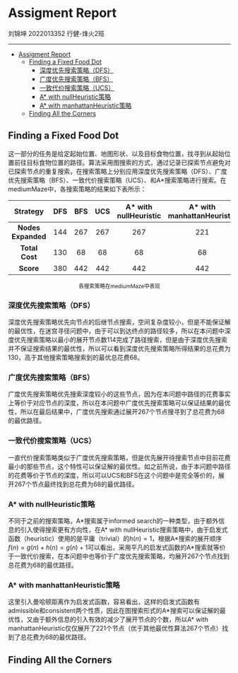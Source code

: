 # Assigment Report

刘锦坤 2022013352 行健-烽火2班

---

- [Assigment Report](#assigment-report)
  - [Finding a Fixed Food Dot](#finding-a-fixed-food-dot)
    - [深度优先搜索策略（DFS）](#深度优先搜索策略dfs)
    - [广度优先搜索策略（BFS）](#广度优先搜索策略bfs)
    - [一致代价搜索策略（UCS）](#一致代价搜索策略ucs)
    - [A\* with nullHeuristic策略](#a-with-nullheuristic策略)
    - [A\* with manhattanHeuristic策略](#a-with-manhattanheuristic策略)
  - [Finding All the Corners](#finding-all-the-corners)

## Finding a Fixed Food Dot

这一部分的任务是给定起始位置、地图形状、以及目标食物位置，找寻到从起始位置前往目标食物位置的路径。算法采用图搜索的方式，通过记录已探索节点避免对已探索节点的重复搜索，在搜索策略上分别应用深度优先搜索策略（DFS）、广度优先搜索策略（BFS）、一致代价搜索策略（UCS）、和A*搜索策略进行搜索。在mediumMaze中，各搜索策略的结果如下表所示：

|         Strategy         | DFS | BFS | UCS | A* with<br /> nullHeuristic | A* with<br /> manhattanHeuristic |
| :----------------------: | :-: | :-: | :-: | :-------------------------: | :------------------------------: |
| **Nodes Expanded** | 144 | 267 | 267 |             267             |               221               |
|   **Total Cost**   | 130 | 68 | 68 |             68             |                68                |
|     **Score**     | 380 | 442 | 442 |             442             |               442             |

<div style="text-align: center; font-size: 12px;">
各搜索策略在mediumMaze中表现
</div>

### 深度优先搜索策略（DFS）

深度优先搜索策略优先向节点的后继节点搜索，空间复杂度较小，但是不能保证解的最优性，在迷宫寻径问题中，由于可以到达终点的路径较多，所以在本问题中深度优先搜索策略以最小的展开节点数114完成了路径搜索，但是由于深度优先搜索并不保证搜索结果的最优性，所以可以看到深度优先搜索策略所得结果的总花费为130，高于其他搜索策略搜索到的最优总花费68。

### 广度优先搜索策略（BFS）

广度优先搜索策略优先搜索深度较小的这些节点，因为在本问题中路径的花费事实上等价于对应节点的深度，所以在本问题中广度优先搜索策略可以保证结果的最优性，所以在最后结果中，广度优先搜索通过展开267个节点搜寻到了总花费为68的最优路径。

### 一致代价搜索策略（UCS）

一直代价搜索策略类似于广度优先搜索策略，但是优先展开待搜索节点中目前花费最小的那些节点，这个特性可以保证解的最优性。如之前所说，由于本问题中路径的花费等价于节点的深度，所以可以UCS和BFS在这个问题中是完全等价的，展开267个节点最终找到总花费为68的最优路径。

### A\* with nullHeuristic策略

不同于之前的搜索策略，A*搜索属于informed search的一种类型，由于额外信息的引入使得搜索更有方向性，在A\* with nullHeuristic搜索策略中，由于启发式函数（heuristic）使用的是平庸（trivial）的$h(n)=1$，根据A\*搜索的展开顺序$f(n)=g(n)+h(n)=g(n)+1$可以看出，采用平凡的启发式函数的A\*搜索就等价于一致代价搜索，在本问题中也等价于广度优先搜索策略，均展开267个节点找到总花费为68的最优路径。

### A\* with manhattanHeuristic策略

这里引入曼哈顿距离作为启发式函数，容易看出，这样的启发式函数有admissible和consistent两个性质，因此在图搜索形式的A*搜索可以保证解的最优性，又由于额外信息的引入有效的减少了展开节点的个数，所以A\* with manhattanHeuristic仅仅展开了221个节点（优于其他最优性算法267个节点）找到了总花费为68的最优路径。

## Finding All the Corners